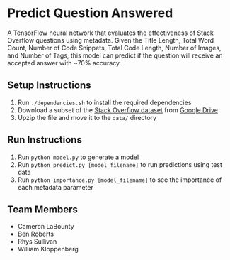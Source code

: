 # Predict Question Answered
A TensorFlow neural network that evaluates the effectiveness of Stack Overflow questions using metadata. Given the Title Length, Total Word Count, Number of Code Snippets, Total Code Length, Number of Images, and Number of Tags, this model can predict if the question will receive an accepted answer with ~70% accuracy.

## Setup Instructions
1. Run `./dependencies.sh` to install the required dependencies
2. Download a subset of the [Stack Overflow dataset](https://ia600107.us.archive.org/27/items/stackexchange/Stackoverflow.com-Posts.7z) from [Google Drive](https://drive.google.com/file/d/1FMlo6lFDQJ3Sw13VABGFde-VyX1lKBnL/view?usp=share_link)
3. Upzip the file and move it to the `data/` directory

## Run Instructions
1. Run `python model.py` to generate a model
2. Run `python predict.py [model_filename]` to run predictions using test data
2. Run `python importance.py [model_filename]` to see the importance of each metadata parameter

## Team Members
- Cameron LaBounty
- Ben Roberts
- Rhys Sullivan
- William Kloppenberg